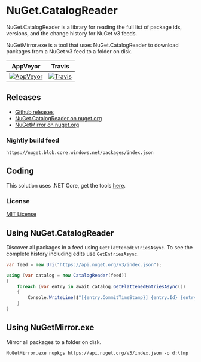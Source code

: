 # NuGet.CatalogReader

NuGet.CatalogReader is a library for reading the full list of package ids, versions, and the change history for NuGet v3 feeds.

NuGetMirror.exe is a tool that uses NuGet.CatalogReader to download packages from a NuGet v3 feed to a folder on disk.

| AppVeyor | Travis |
| --- | --- |
| [![AppVeyor](https://ci.appveyor.com/api/projects/status/1i2k4gx5gfmmtyju?svg=true)](https://ci.appveyor.com/project/emgarten/nuget-catalogreader) | [![Travis](https://travis-ci.org/emgarten/NuGet.CatalogReader.svg?branch=master)](https://travis-ci.org/emgarten/NuGet.CatalogReader) |

## Releases

* [Github releases](https://github.com/emgarten/NuGet.CatalogReader/releases/latest)
* [NuGet.CatalogReader on nuget.org](https://www.nuget.org/packages/NuGet.CatalogReader)
* [NuGetMirror on nuget.org](https://www.nuget.org/packages/NuGetMirror)

### Nightly build feed

 ``https://nuget.blob.core.windows.net/packages/index.json``
 
## Coding
This solution uses .NET Core, get the tools [here](http://dot.net/).

### License
[MIT License](https://raw.githubusercontent.com/emgarten/NuGet.CatalogReader/master/LICENSE)

## Using NuGet.CatalogReader

Discover all packages in a feed using ``GetFlattenedEntriesAsync``. To see the complete history including edits use ``GetEntriesAsync``.

```csharp
var feed = new Uri("https://api.nuget.org/v3/index.json");

using (var catalog = new CatalogReader(feed))
{
    foreach (var entry in await catalog.GetFlattenedEntriesAsync())
    {
        Console.WriteLine($"[{entry.CommitTimeStamp}] {entry.Id} {entry.Version}");
    }
}
```

## Using NuGetMirror.exe

Mirror all packages to a folder on disk.

``NuGetMirror.exe nupkgs https://api.nuget.org/v3/index.json -o d:\tmp``

